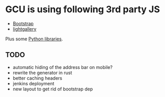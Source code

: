 # GCU is using following 3rd party JS

* [Bootstrap](http://getbootstrap.com/)
* [lightgallery](https://github.com/sachinchoolur/lightGallery.js)

Plus some [Python libraries](Pipfile).

## TODO

* automatic hiding of the address bar on mobile?
* rewrite the generator in rust
* better caching headers
* jenkins deployment
* new layout to get rid of bootstrap dep
